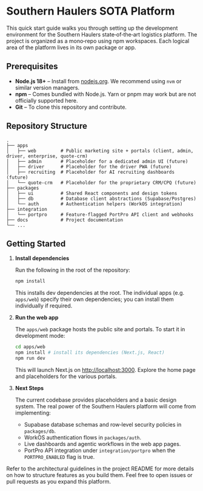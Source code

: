 # Southern Haulers SOTA Platform

This quick start guide walks you through setting up the development environment for the
Southern Haulers state‑of‑the‑art logistics platform. The project is organized as a mono‑repo using
npm workspaces. Each logical area of the platform lives in its own package or app.

## Prerequisites

* **Node.js 18+** – Install from [nodejs.org](https://nodejs.org/). We recommend using `nvm` or similar
  version managers.
* **npm** – Comes bundled with Node.js. Yarn or pnpm may work but are not officially supported here.
* **Git** – To clone this repository and contribute.

## Repository Structure

```
.
├── apps
│   ├── web         # Public marketing site + portals (client, admin, driver, enterprise, quote‑crm)
│   ├── admin       # Placeholder for a dedicated admin UI (future)
│   ├── driver      # Placeholder for the driver PWA (future)
│   ├── recruiting  # Placeholder for AI recruiting dashboards (future)
│   └── quote-crm   # Placeholder for the proprietary CRM/CPQ (future)
├── packages
│   ├── ui          # Shared React components and design tokens
│   ├── db          # Database client abstractions (Supabase/Postgres)
│   └── auth        # Authentication helpers (WorkOS integration)
├── integration
│   └── portpro     # Feature‑flagged PortPro API client and webhooks
├── docs            # Project documentation
└── ...
```

## Getting Started

1. **Install dependencies**

   Run the following in the root of the repository:

   ```bash
   npm install
   ```

   This installs dev dependencies at the root. The individual apps (e.g. `apps/web`) specify their own
   dependencies; you can install them individually if required.

2. **Run the web app**

   The `apps/web` package hosts the public site and portals. To start it in development mode:

   ```bash
   cd apps/web
   npm install # install its dependencies (Next.js, React)
   npm run dev
   ```

   This will launch Next.js on [http://localhost:3000](http://localhost:3000). Explore the home page and
   placeholders for the various portals.

3. **Next Steps**

   The current codebase provides placeholders and a basic design system. The real power of the
   Southern Haulers platform will come from implementing:

   * Supabase database schemas and row‑level security policies in `packages/db`.
   * WorkOS authentication flows in `packages/auth`.
   * Live dashboards and agentic workflows in the web app pages.
   * PortPro API integration under `integration/portpro` when the `PORTPRO_ENABLED` flag is true.

Refer to the architectural guidelines in the project README for more details on how to structure
features as you build them. Feel free to open issues or pull requests as you expand this platform.